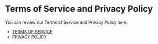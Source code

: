 # Terms of Service and Privacy Policy

You can review our Terms of Service and Privacy Policy here.

- [TERMS OF SERVICE](./terms.html)
- [PRIVACY POLICY](./privacy.html)
